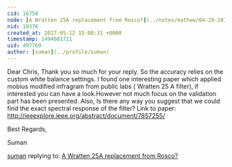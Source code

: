 ```yaml
---
cid: 16758
node: [A Wratten 25A replacement from Rosco?](../notes/mathew/04-29-2014/a-wratten-25a-replacement-from-rosco)
nid: 10376
created_at: 2017-05-12 15:08:31 +0000
timestamp: 1494601711
uid: 497769
author: [suman](../profile/suman)
---
```


Dear Chris, 
                 Thank you so much for your reply. So the accuracy relies on the custom white balance settings. I found one interesting paper which applied mobius modified infragram from  public labs ( Wratten 25 A filter), if interested you can have a look.However not much focus on the validation part has been presented. 
 Also, Is there any way you suggest that we could find  the exact spectral response of the filter? 
Link to paper: 
http://ieeexplore.ieee.org/abstract/document/7857255/

Best Regards, 

Suman 


[suman](../profile/suman) replying to: [A Wratten 25A replacement from Rosco?](../notes/mathew/04-29-2014/a-wratten-25a-replacement-from-rosco)

